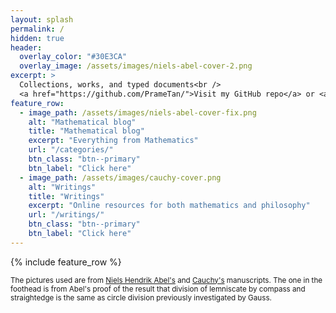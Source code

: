 ```yaml
---
layout: splash
permalink: /
hidden: true
header:
  overlay_color: "#30E3CA"
  overlay_image: /assets/images/niels-abel-cover-2.png
excerpt: >
  Collections, works, and typed documents<br />
  <a href="https://github.com/PrameTan/">Visit my GitHub repo</a> or <a href="https://prametan.github.io/resources">Writings</a>
feature_row:
  - image_path: /assets/images/niels-abel-cover-fix.png
    alt: "Mathematical blog"
    title: "Mathematical blog"
    excerpt: "Everything from Mathematics"
    url: "/categories/"
    btn_class: "btn--primary"
    btn_label: "Click here" 
  - image_path: /assets/images/cauchy-cover.png
    alt: "Writings"
    title: "Writings"
    excerpt: "Online resources for both mathematics and philosophy"
    url: "/writings/"
    btn_class: "btn--primary"
    btn_label: "Click here" 
---
```


{% include feature_row %}

<small>The pictures used are from [Niels Hendrik Abel's](https://www.abelprize.no/nedlastning/verker/abel_handskrift3_opt.pdf) and [Cauchy's](http://dla.library.upenn.edu/dla/medren/pageturn.html?id=MEDREN_9958856333503681&rotation=0&size=0&currentpage=2) manuscripts. The one in the foothead is from Abel's proof of the result that division of lemniscate by compass and straightedge is the same as circle division previously investigated by Gauss.</small>